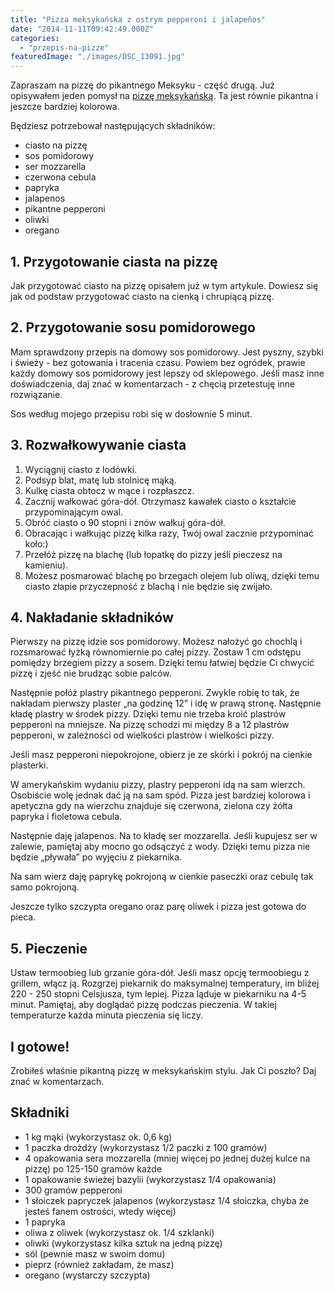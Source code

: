 ```yaml
---
title: "Pizza meksykańska z ostrym pepperoni i jalapeños"
date: "2014-11-11T09:42:49.000Z"
categories: 
  - "przepis-na-pizze"
featuredImage: "./images/DSC_13091.jpg"
---
```


Zapraszam na pizzę do pikantnego Meksyku - część drugą. Już opisywałem jeden pomysł na <a title="Pizza Meksykańska" href="/pizza-meksykanska/">pizzę meksykańską</a>. Ta jest równie pikantna i jeszcze bardziej kolorowa.

Będziesz potrzebował następujących składników:

- ciasto na pizzę
- sos pomidorowy
- ser mozzarella
- czerwona cebula
- papryka
- jalapenos
- pikantne pepperoni
- oliwki
- oregano

## 1\. Przygotowanie ciasta na pizzę

Jak przygotować ciasto na pizzę opisałem już w tym artykule. Dowiesz się jak od podstaw przygotować ciasto na cienką i chrupiącą pizzę.

## 2\. Przygotowanie sosu pomidorowego

Mam sprawdzony przepis na domowy sos pomidorowy. Jest pyszny, szybki i świeży - bez gotowania i tracenia czasu. Powiem bez ogródek, prawie każdy domowy sos pomidorowy jest lepszy od sklepowego. Jeśli masz inne doświadczenia, daj znać w komentarzach - z chęcią przetestuję inne rozwiązanie.

Sos według mojego przepisu robi się w dosłownie 5 minut.

## 3\. Rozwałkowywanie ciasta

1. Wyciągnij ciasto z lodówki.
2. Podsyp blat, matę lub stolnicę mąką.
3. Kulkę ciasta obtocz w mące i rozpłaszcz.
4. Zacznij wałkować góra-dół. Otrzymasz kawałek ciasto o kształcie przypominającym owal.
5. Obróć ciasto o 90 stopni i znów wałkuj góra-dół.
6. Obracając i wałkując pizzę kilka razy, Twój owal zacznie przypominać koło:)
7. Przełóż pizzę na blachę (lub łopatkę do pizzy jeśli pieczesz na kamieniu).
8. Możesz posmarować blachę po brzegach olejem lub oliwą, dzięki temu ciasto złapie przyczepność z blachą i nie będzie się zwijało.

## 4\. Nakładanie składników

Pierwszy na pizzę idzie sos pomidorowy. Możesz nałożyć go chochlą i rozsmarować łyżką równomiernie po całej pizzy. Zostaw 1 cm odstępu pomiędzy brzegiem pizzy a sosem. Dzięki temu łatwiej będzie Ci chwycić pizzę i zjeść nie brudząc sobie palców.

Następnie połóż plastry pikantnego pepperoni. Zwykle robię to tak, że nakładam pierwszy plaster „na godzinę 12” i idę w prawą stronę. Następnie kładę plastry w środek pizzy. Dzięki temu nie trzeba kroić plastrów pepperoni na mniejsze. Na pizzę schodzi mi między 8 a 12 plastrów pepperoni, w zależności od wielkości plastrów i wielkości pizzy.

Jeśli masz pepperoni niepokrojone, obierz je ze skórki i pokrój na cienkie plasterki.

W amerykańskim wydaniu pizzy, plastry pepperoni idą na sam wierzch. Osobiście wolę jednak dać ją na sam spód. Pizza jest bardziej kolorowa i apetyczna gdy na wierzchu znajduje się czerwona, zielona czy żółta papryka i fioletowa cebula.

Następnie daję jalapenos. Na to kładę ser mozzarella. Jeśli kupujesz ser w zalewie, pamiętaj aby mocno go odsączyć z wody. Dzięki temu pizza nie będzie „pływała” po wyjęciu z piekarnika.

Na sam wierz daję paprykę pokrojoną w cienkie paseczki oraz cebulę tak samo pokrojoną.

Jeszcze tylko szczypta oregano oraz parę oliwek i pizza jest gotowa do pieca.

## 5\. Pieczenie

Ustaw termoobieg lub grzanie góra-dół. Jeśli masz opcję termoobiegu z grillem, włącz ją. Rozgrzej piekarnik do maksymalnej temperatury, im bliżej 220 - 250 stopni Celsjusza, tym lepiej. Pizza ląduje w piekarniku na 4-5 minut. Pamiętaj, aby doglądać pizzę podczas pieczenia. W takiej temperaturze każda minuta pieczenia się liczy.

## I gotowe!

Zrobiłeś właśnie pikantną pizzę w meksykańskim stylu. Jak Ci poszło? Daj znać w komentarzach.

## Składniki

- 1 kg mąki (wykorzystasz ok. 0,6 kg)
- 1 paczka drożdży (wykorzystasz 1/2 paczki z 100 gramów)
- 4 opakowania sera mozzarella (mniej więcej po jednej dużej kulce na pizzę) po 125-150 gramów każde
- 1 opakowanie świeżej bazylii (wykorzystasz 1/4 opakowania)
- 300 gramów pepperoni
- 1 słoiczek papryczek jalapenos (wykorzystasz 1/4 słoiczka, chyba że jesteś fanem ostrości, wtedy więcej)
- 1 papryka
- oliwa z oliwek (wykorzystasz ok. 1/4 szklanki)
- oliwki (wykorzystasz kilka sztuk na jedną pizzę)
- sól (pewnie masz w swoim domu)
- pieprz (również zakładam, że masz)
- oregano (wystarczy szczypta)
